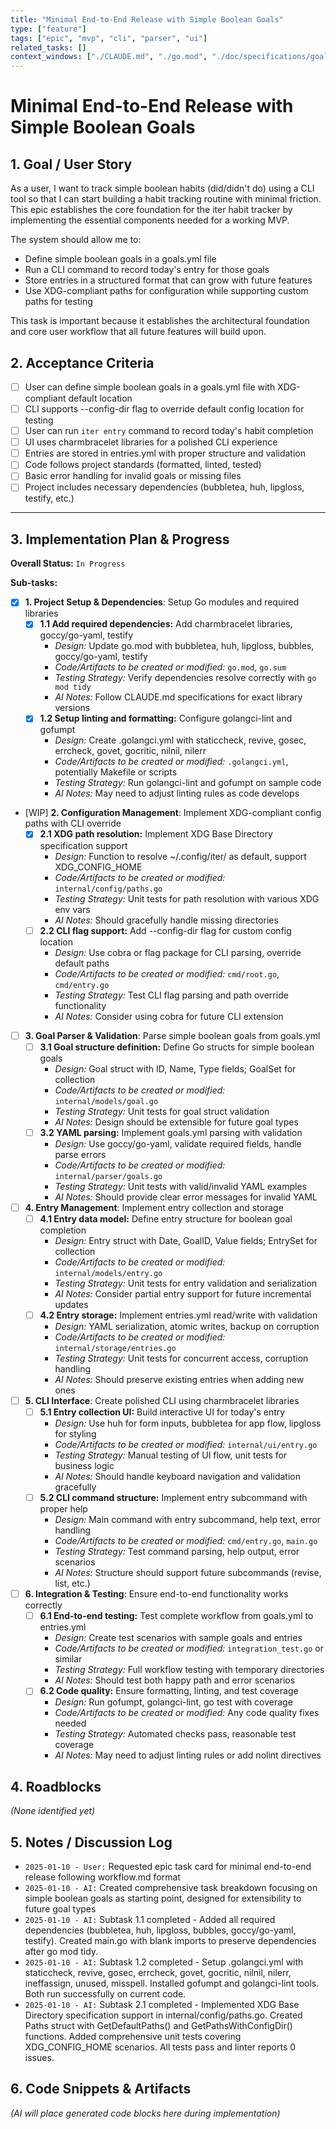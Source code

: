 ```yaml
---
title: "Minimal End-to-End Release with Simple Boolean Goals"
type: ["feature"]
tags: ["epic", "mvp", "cli", "parser", "ui"]
related_tasks: []
context_windows: ["./CLAUDE.md", "./go.mod", "./doc/specifications/goal_structure.md", "./*.go", "./cmd/*.go", "./internal/**/*.go"]
---
```


# Minimal End-to-End Release with Simple Boolean Goals

## 1. Goal / User Story

As a user, I want to track simple boolean habits (did/didn't do) using a CLI tool so that I can start building a habit tracking routine with minimal friction. This epic establishes the core foundation for the iter habit tracker by implementing the essential components needed for a working MVP.

The system should allow me to:
- Define simple boolean goals in a goals.yml file
- Run a CLI command to record today's entry for those goals
- Store entries in a structured format that can grow with future features
- Use XDG-compliant paths for configuration while supporting custom paths for testing

This task is important because it establishes the architectural foundation and core user workflow that all future features will build upon.

## 2. Acceptance Criteria

- [ ] User can define simple boolean goals in a goals.yml file with XDG-compliant default location
- [ ] CLI supports --config-dir flag to override default config location for testing
- [ ] User can run `iter entry` command to record today's habit completion
- [ ] UI uses charmbracelet libraries for a polished CLI experience
- [ ] Entries are stored in entries.yml with proper structure and validation
- [ ] Code follows project standards (formatted, linted, tested)
- [ ] Basic error handling for invalid goals or missing files
- [ ] Project includes necessary dependencies (bubbletea, huh, lipgloss, testify, etc.)

---
## 3. Implementation Plan & Progress

**Overall Status:** `In Progress`

**Sub-tasks:**

- [x] **1. Project Setup & Dependencies**: Setup Go modules and required libraries
    - [x] **1.1 Add required dependencies:** Add charmbracelet libraries, goccy/go-yaml, testify
        - *Design:* Update go.mod with bubbletea, huh, lipgloss, bubbles, goccy/go-yaml, testify
        - *Code/Artifacts to be created or modified:* `go.mod`, `go.sum`
        - *Testing Strategy:* Verify dependencies resolve correctly with `go mod tidy`
        - *AI Notes:* Follow CLAUDE.md specifications for exact library versions
    - [x] **1.2 Setup linting and formatting:** Configure golangci-lint and gofumpt
        - *Design:* Create .golangci.yml with staticcheck, revive, gosec, errcheck, govet, gocritic, nilnil, nilerr
        - *Code/Artifacts to be created or modified:* `.golangci.yml`, potentially Makefile or scripts
        - *Testing Strategy:* Run golangci-lint and gofumpt on sample code
        - *AI Notes:* May need to adjust linting rules as code develops

- [WIP] **2. Configuration Management**: Implement XDG-compliant config paths with CLI override
    - [x] **2.1 XDG path resolution:** Implement XDG Base Directory specification support
        - *Design:* Function to resolve ~/.config/iter/ as default, support XDG_CONFIG_HOME
        - *Code/Artifacts to be created or modified:* `internal/config/paths.go`
        - *Testing Strategy:* Unit tests for path resolution with various XDG env vars
        - *AI Notes:* Should gracefully handle missing directories
    - [ ] **2.2 CLI flag support:** Add --config-dir flag for custom config location
        - *Design:* Use cobra or flag package for CLI parsing, override default paths
        - *Code/Artifacts to be created or modified:* `cmd/root.go`, `cmd/entry.go`
        - *Testing Strategy:* Test CLI flag parsing and path override functionality
        - *AI Notes:* Consider using cobra for future CLI extension

- [ ] **3. Goal Parser & Validation**: Parse simple boolean goals from goals.yml
    - [ ] **3.1 Goal structure definition:** Define Go structs for simple boolean goals
        - *Design:* Goal struct with ID, Name, Type fields; GoalSet for collection
        - *Code/Artifacts to be created or modified:* `internal/models/goal.go`
        - *Testing Strategy:* Unit tests for goal struct validation
        - *AI Notes:* Design should be extensible for future goal types
    - [ ] **3.2 YAML parsing:** Implement goals.yml parsing with validation
        - *Design:* Use goccy/go-yaml, validate required fields, handle parse errors
        - *Code/Artifacts to be created or modified:* `internal/parser/goals.go`
        - *Testing Strategy:* Unit tests with valid/invalid YAML examples
        - *AI Notes:* Should provide clear error messages for invalid YAML

- [ ] **4. Entry Management**: Implement entry collection and storage
    - [ ] **4.1 Entry data model:** Define entry structure for boolean goal completion
        - *Design:* Entry struct with Date, GoalID, Value fields; EntrySet for collection
        - *Code/Artifacts to be created or modified:* `internal/models/entry.go`
        - *Testing Strategy:* Unit tests for entry validation and serialization
        - *AI Notes:* Consider partial entry support for future incremental updates
    - [ ] **4.2 Entry storage:** Implement entries.yml read/write with validation
        - *Design:* YAML serialization, atomic writes, backup on corruption
        - *Code/Artifacts to be created or modified:* `internal/storage/entries.go`
        - *Testing Strategy:* Unit tests for concurrent access, corruption handling
        - *AI Notes:* Should preserve existing entries when adding new ones

- [ ] **5. CLI Interface**: Create polished CLI using charmbracelet libraries
    - [ ] **5.1 Entry collection UI:** Build interactive UI for today's entry
        - *Design:* Use huh for form inputs, bubbletea for app flow, lipgloss for styling
        - *Code/Artifacts to be created or modified:* `internal/ui/entry.go`
        - *Testing Strategy:* Manual testing of UI flow, unit tests for business logic
        - *AI Notes:* Should handle keyboard navigation and validation gracefully
    - [ ] **5.2 CLI command structure:** Implement entry subcommand with proper help
        - *Design:* Main command with entry subcommand, help text, error handling
        - *Code/Artifacts to be created or modified:* `cmd/entry.go`, `main.go`
        - *Testing Strategy:* Test command parsing, help output, error scenarios
        - *AI Notes:* Structure should support future subcommands (revise, list, etc.)

- [ ] **6. Integration & Testing**: Ensure end-to-end functionality works correctly
    - [ ] **6.1 End-to-end testing:** Test complete workflow from goals.yml to entries.yml
        - *Design:* Create test scenarios with sample goals and entries
        - *Code/Artifacts to be created or modified:* `integration_test.go` or similar
        - *Testing Strategy:* Full workflow testing with temporary directories
        - *AI Notes:* Should test both happy path and error scenarios
    - [ ] **6.2 Code quality:** Ensure formatting, linting, and test coverage
        - *Design:* Run gofumpt, golangci-lint, go test with coverage
        - *Code/Artifacts to be created or modified:* Any code quality fixes needed
        - *Testing Strategy:* Automated checks pass, reasonable test coverage
        - *AI Notes:* May need to adjust linting rules or add nolint directives

## 4. Roadblocks

*(None identified yet)*

## 5. Notes / Discussion Log

- `2025-01-10 - User:` Requested epic task card for minimal end-to-end release following workflow.md format
- `2025-01-10 - AI:` Created comprehensive task breakdown focusing on simple boolean goals as starting point, designed for extensibility to future goal types
- `2025-01-10 - AI:` Subtask 1.1 completed - Added all required dependencies (bubbletea, huh, lipgloss, bubbles, goccy/go-yaml, testify). Created main.go with blank imports to preserve dependencies after go mod tidy.
- `2025-01-10 - AI:` Subtask 1.2 completed - Setup .golangci.yml with staticcheck, revive, gosec, errcheck, govet, gocritic, nilnil, nilerr, ineffassign, unused, misspell. Installed gofumpt and golangci-lint tools. Both run successfully on current code.
- `2025-01-10 - AI:` Subtask 2.1 completed - Implemented XDG Base Directory specification support in internal/config/paths.go. Created Paths struct with GetDefaultPaths() and GetPathsWithConfigDir() functions. Added comprehensive unit tests covering XDG_CONFIG_HOME scenarios. All tests pass and linter reports 0 issues.

## 6. Code Snippets & Artifacts

*(AI will place generated code blocks here during implementation)*